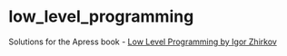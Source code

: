 # low_level_programming
Solutions for the Apress book - [Low Level Programming by Igor Zhirkov](https://www.apress.com/in/book/9781484224021)
